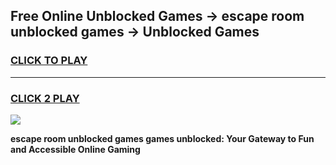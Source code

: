 
## Free Online Unblocked Games → escape room unblocked games → Unblocked Games
<h3>
<a href="https://premium.freeplayer.one?title=escape_room_unblocked_games&ref=21F">CLICK TO PLAY</a></h3>
<hr>

<h3>
<a href="https://premium.freeplayer.one?title=escape_room_unblocked_games&ref=21F">CLICK 2 PLAY</a>
  
</h3>

<a href="https://premium.freeplayer.one?title=escape_room_unblocked_games&ref=21F/"><img src="https://clearcache.store/games.png"></a>


**escape room unblocked games games unblocked: Your Gateway to Fun and Accessible Online Gaming**
